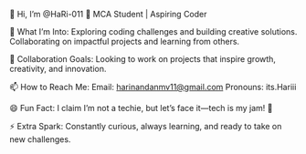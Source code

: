 👋 Hi, I’m @HaRi-011
🌱 MCA Student | Aspiring Coder

👀 What I’m Into:
Exploring coding challenges and building creative solutions.
Collaborating on impactful projects and learning from others.

💞️ Collaboration Goals:
Looking to work on projects that inspire growth, creativity, and innovation.

📫 How to Reach Me:
Email: harinandanmv11@gmail.com
Pronouns: its.Hariii

😄 Fun Fact:
I claim I’m not a techie, but let’s face it—tech is my jam! 🚀

⚡ Extra Spark:
Constantly curious, always learning, and ready to take on new challenges.

<!---
HaRi-011/HaRi-011 is a ✨ special ✨ repository because its `README.md` (this file) appears on your GitHub profile.
You can click the Preview link to take a look at your changes.
--->
